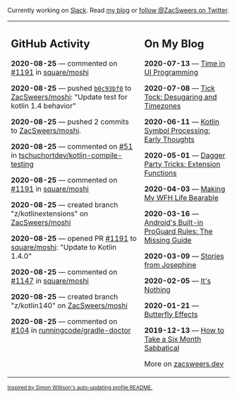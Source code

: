 Currently working on [Slack](https://slack.com/). Read [my blog](https://zacsweers.dev/) or [follow @ZacSweers on Twitter](https://twitter.com/ZacSweers).

<table><tr><td valign="top" width="60%">

## GitHub Activity
<!-- githubActivity starts -->
**2020-08-25** — commented on [#1191](https://github.com/square/moshi/pull/1191#issuecomment-680424339) in [square/moshi](https://api.github.com/repos/square/moshi)

**2020-08-25** — pushed [`b0c93bf0`](https://github.com/ZacSweers/moshi/commit/b0c93bf033f69f64b8c3808bf53cb78bd5671b64) to [ZacSweers/moshi](https://api.github.com/repos/ZacSweers/moshi): "Update test for kotlin 1.4 behavior"

**2020-08-25** — pushed 2 commits to [ZacSweers/moshi](https://api.github.com/repos/ZacSweers/moshi).

**2020-08-25** — commented on [#51](https://github.com/tschuchortdev/kotlin-compile-testing/issues/51#issuecomment-680415529) in [tschuchortdev/kotlin-compile-testing](https://api.github.com/repos/tschuchortdev/kotlin-compile-testing)

**2020-08-25** — commented on [#1191](https://github.com/square/moshi/pull/1191#issuecomment-680413543) in [square/moshi](https://api.github.com/repos/square/moshi)

**2020-08-25** — created branch "z/kotlinextensions" on [ZacSweers/moshi](https://api.github.com/repos/ZacSweers/moshi)

**2020-08-25** — opened PR [#1191](https://api.github.com/repos/square/moshi/pulls/1191) to [square/moshi](https://api.github.com/repos/square/moshi): "Update to Kotlin 1.4.0"

**2020-08-25** — commented on [#1147](https://github.com/square/moshi/issues/1147#issuecomment-680391715) in [square/moshi](https://api.github.com/repos/square/moshi)

**2020-08-25** — created branch "z/kotlin140" on [ZacSweers/moshi](https://api.github.com/repos/ZacSweers/moshi)

**2020-08-25** — commented on [#104](https://github.com/runningcode/gradle-doctor/pull/104#issuecomment-680229607) in [runningcode/gradle-doctor](https://api.github.com/repos/runningcode/gradle-doctor)
<!-- githubActivity ends -->
</td><td valign="top" width="40%">

## On My Blog
<!-- blog starts -->
**2020-07-13** — [Time in UI Programming](https://www.zacsweers.dev/time-in-ui/)

**2020-07-08** — [Tick Tock: Desugaring and Timezones](https://www.zacsweers.dev/ticktock-desugaring-timezones/)

**2020-06-11** — [Kotlin Symbol Processing: Early Thoughts](https://www.zacsweers.dev/kotlin-symbol-processor-early-thoughts/)

**2020-05-01** — [Dagger Party Tricks: Extension Functions](https://www.zacsweers.dev/dagger-party-tricks-extension-functions/)

**2020-04-03** — [Making My WFH Life Bearable](https://www.zacsweers.dev/making-wfh-life-bearable/)

**2020-03-16** — [Android's Built-in ProGuard Rules: The Missing Guide](https://www.zacsweers.dev/android-proguard-rules/)

**2020-03-09** — [Stories from Josephine](https://www.zacsweers.dev/stories-from-josephine/)

**2020-02-05** — [It's Nothing](https://www.zacsweers.dev/its-nothing/)

**2020-01-21** — [Butterfly Effects](https://www.zacsweers.dev/butterfly-effects/)

**2019-12-13** — [How to Take a Six Month Sabbatical](https://www.zacsweers.dev/how-to-take-a-six-month-sabbatical/)
<!-- blog ends -->
More on [zacsweers.dev](https://zacsweers.dev/)
</td></tr></table>

<sub><a href="https://simonwillison.net/2020/Jul/10/self-updating-profile-readme/">Inspired by Simon Willison's auto-updating profile README.</a></sub>